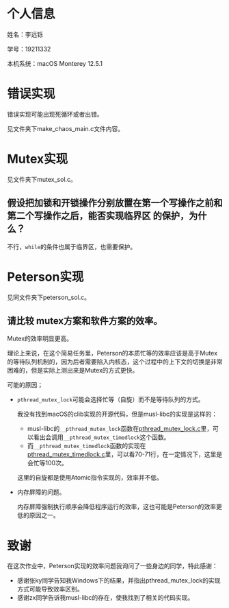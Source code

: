 # 个人信息

姓名：李远铄

学号：19211332

本机系统：macOS Monterey 12.5.1



# 错误实现

错误实现可能出现死循环或者出错。

见文件夹下make_chaos_main.c文件内容。



# Mutex实现

见文件夹下mutex_sol.c。

## 假设把加锁和开锁操作分别放置在第一个写操作之前和 第二个写操作之后，能否实现临界区 的保护，为什么？

不行，`while`的条件也属于临界区，也需要保护。



# Peterson实现

见同文件夹下peterson_sol.c。

## 请比较 mutex方案和软件方案的效率。

Mutex的效率明显更高。

理论上来说，在这个简易任务里，Peterson的本质忙等的效率应该是高于Mutex的等待队列机制的，因为后者需要陷入内核态，这个过程中的上下文的切换是非常困难的，但是实际上测出来是Mutex的方式更快。

可能的原因；

* `pthread_mutex_lock`可能会选择忙等（自旋）而不是等待队列的方式。

  我没有找到macOS的clib实现的开源代码，但是musl-libc的实现是这样的：

  * musl-libc的`__pthread_mutex_lock`函数在[pthread_mutex_lock.c](https://git.musl-libc.org/cgit/musl/tree/src/thread/pthread_mutex_lock.c)里，可以看出会调用`__pthread_mutex_timedlock`这个函数。
  * 而`__pthread_mutex_timedlock`函数的实现在[pthread_mutex_timedlock.c](https://git.musl-libc.org/cgit/musl/tree/src/thread/pthread_mutex_timedlock.c)里，可以看70-71行，在一定情况下，这里是会忙等100次。

  这里的自旋都是使用Atomic指令实现的，效率并不低。

* 内存屏障的问题。

  内存屏障强制执行顺序会降低程序运行的效率，这也可能是Peterson的效率更低的原因之一。



# 致谢

在这次作业中，Peterson实现的效率问题我询问了一些身边的同学，特此感谢：

* 感谢张ky同学告知我Windows下的结果，并指出pthread_mutex_lock的实现方式可能导致效率区别。
* 感谢zx同学告诉我musl-libc的存在，使我找到了相关的代码实现。